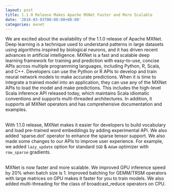 ```yaml
---
layout: post
title: 1.1.0 Release Makes Apache MXNet Faster and More Scalable
date: '2018-03-03T00:00:00+00:00'
categories: mxnet
---
```

We are excited about the availability of the 1.1.0 release of Apache MXNet. Deep learning is a technique used to understand patterns in large datasets using algorithms inspired by biological neurons, and it has driven recent advances in artificial intelligence. MXNet is a fast and scalable deep learning framework for training and prediction with easy-to-use, concise APIs across multiple programming languages, including Python, R, Scala, and C++. Developers can use the Python or R APIs to develop and train neural network models to make accurate predictions. When it is time to integrate a trained model into an application, they can use any of the MXNet APIs to load the model and make predictions. This includes the high-level Scala inference API released today, which maintains Scala idiomatic conventions and supports multi-threaded architectures. In addition, it supports all MXNet operators and has comprehensive documentation and examples. <br /><br />

With 1.1.0 release, MXNet makes it easier for developers to build vocabulary and load pre-trained word embeddings by adding experimental API. We also added 'sparse.dot' operator to enhance the sparse tensor support. We also made some changes to our APIs to improve user experience. For example, we added `lazy_update` option for standard `SGD` & `Adam` optimizer with `row_sparse` gradients. <br /><br />

MXNet is now faster and more scalable. We improved GPU inference speed by 20% when batch size is 1. Improved batching for GEMM/TRSM operators with large matrices on GPU makes it faster for you to train models. We also added multi-threading for the class of broadcast_reduce operators on CPU. <br /><br />
